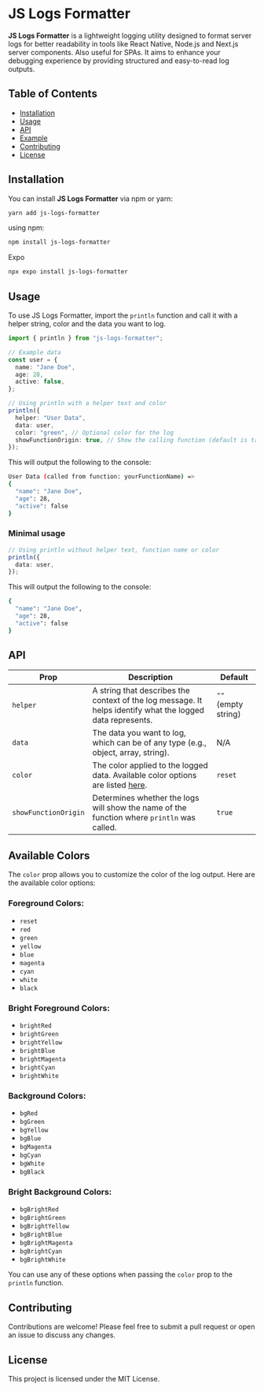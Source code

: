 # JS Logs Formatter

**JS Logs Formatter** is a lightweight logging utility designed to format server logs for better readability in tools like React Native, Node.js and Next.js server components. Also useful for SPAs. It aims to enhance your debugging experience by providing structured and easy-to-read log outputs.

## Table of Contents

- [Installation](#installation)
- [Usage](#usage)
- [API](#api)
- [Example](#example)
- [Contributing](#contributing)
- [License](#license)

## Installation

You can install **JS Logs Formatter** via npm or yarn:

```bash
yarn add js-logs-formatter
```

using npm:

```bash
npm install js-logs-formatter
```

Expo

```bash
npx expo install js-logs-formatter
```

## Usage

To use JS Logs Formatter, import the `println` function and call it with a helper string, color and the data you want to log.

```typescript
import { println } from "js-logs-formatter";

// Example data
const user = {
  name: "Jane Doe",
  age: 28,
  active: false,
};

// Using println with a helper text and color
println({
  helper: "User Data",
  data: user,
  color: "green", // Optional color for the log
  showFunctionOrigin: true, // Show the calling function (default is true)
});
```

This will output the following to the console:

```bash
User Data (called from function: yourFunctionName) =>
{
  "name": "Jane Doe",
  "age": 28,
  "active": false
}

```

### Minimal usage

```typescript
// Using println without helper text, function name or color
println({
  data: user,
});
```

This will output the following to the console:

```bash
{
  "name": "Jane Doe",
  "age": 28,
  "active": false
}
```

## API

| **Prop**             | **Description**                                                                                            | **Default**         |
| -------------------- | ---------------------------------------------------------------------------------------------------------- | ------------------- |
| `helper`             | A string that describes the context of the log message. It helps identify what the logged data represents. | `""` (empty string) |
| `data`               | The data you want to log, which can be of any type (e.g., object, array, string).                          | N/A                 |
| `color`              | The color applied to the logged data. Available color options are listed [here](#available-colors).        | `reset`             |
| `showFunctionOrigin` | Determines whether the logs will show the name of the function where `println` was called.                 | `true`              |

## Available Colors

The `color` prop allows you to customize the color of the log output. Here are the available color options:

### Foreground Colors:

- `reset`
- `red`
- `green`
- `yellow`
- `blue`
- `magenta`
- `cyan`
- `white`
- `black`

### Bright Foreground Colors:

- `brightRed`
- `brightGreen`
- `brightYellow`
- `brightBlue`
- `brightMagenta`
- `brightCyan`
- `brightWhite`

### Background Colors:

- `bgRed`
- `bgGreen`
- `bgYellow`
- `bgBlue`
- `bgMagenta`
- `bgCyan`
- `bgWhite`
- `bgBlack`

### Bright Background Colors:

- `bgBrightRed`
- `bgBrightGreen`
- `bgBrightYellow`
- `bgBrightBlue`
- `bgBrightMagenta`
- `bgBrightCyan`
- `bgBrightWhite`

You can use any of these options when passing the `color` prop to the `println` function.

## Contributing

Contributions are welcome! Please feel free to submit a pull request or open an issue to discuss any changes.

## License

This project is licensed under the MIT License.

